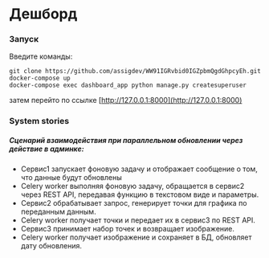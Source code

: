 # Дешборд

### Запуск

Введите команды:
    
    git clone https://github.com/assigdev/WW91IGRvbid0IGZpbmQgdGhpcyEh.git
    docker-compose up
    docker-compose exec dashboard_app python manage.py createsuperuser
    
затем перейто по ссылке [http://127.0.0.1:8000](http://127.0.0.1:8000)


### System stories

##### Сценарий взаимодействия при параллельном обновлении через действие в админке:

- Сервис1 запускает фоновую задачу и отображает сообщение о том, что данные будут обновлены
- Celery worker выполняя фоновую задачу, обращается в сервис2 через REST API, передавая функцию в текстовом виде и параметры.
- Сервис2 обрабатывает запрос, генерирует точки для графика по переданным данным.
- Сelery worker получает точки и передает их в сервис3 по REST API.
- Сервис3 принимает набор точек и возвращает изображение.
- Сelery worker получает изображение и сохраняет в БД, обновляет дату обновления.
